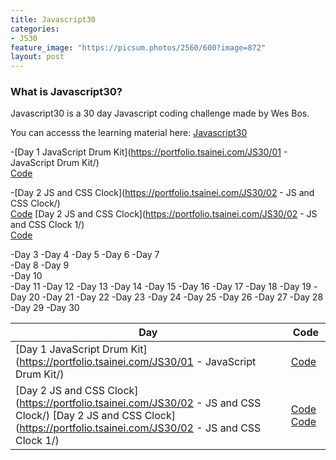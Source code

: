 ```yaml
---
title: Javascript30
categories:
- JS30
feature_image: "https://picsum.photos/2560/600?image=872"
layout: post
---
```


### What is Javascript30?

Javascript30 is a 30 day Javascript coding challenge made by Wes Bos.

You can accesss the learning material here: [Javascript30](https://javascript30.com/)

-[Day 1 JavaScript Drum Kit](https://portfolio.tsainei.com/JS30/01 - JavaScript Drum Kit/)  
[Code](https://github.com/tsainei/portfolio/tree/main/JS30/01%20-%20JavaScript%20Drum%20Kit)

-[Day 2 JS and CSS Clock](https://portfolio.tsainei.com/JS30/02 - JS and CSS Clock/)     
[Code](https://github.com/tsainei/portfolio/tree/main/JS30/02%20-%20JS%20and%20CSS%20Clock) 
[Day 2 JS and CSS Clock](https://portfolio.tsainei.com/JS30/02 - JS and CSS Clock 1/)  
[Code](https://github.com/tsainei/portfolio/tree/main/JS30/02%20-%20JS%20and%20CSS%20Clock%201)
 


-Day 3
-Day 4
-Day 5
-Day 6
-Day 7  
-Day 8
-Day 9  
-Day 10  
-Day 11
-Day 12
-Day 13
-Day 14
-Day 15
-Day 16
-Day 17
-Day 18
-Day 19
-Day 20
-Day 21
-Day 22
-Day 23
-Day 24
-Day 25
-Day 26
-Day 27
-Day 28
-Day 29
-Day 30


| **Day**                                                                                                                                                                       | **Code**                                                                                                                                                                                         |
|----------------------------------------------------------------------------------------------------------------------------------------------------------------------------|----------------------------------------------------------------------------------------------------------------------------------------------------------------------------------------------|
| [Day 1 JavaScript Drum Kit](https://portfolio.tsainei.com/JS30/01 - JavaScript Drum Kit/)                                                                                  | [Code](https://github.com/tsainei/portfolio/tree/main/JS30/01%20-%20JavaScript%20Drum%20Kit)                                                                                                 |
| [Day 2 JS and CSS Clock](https://portfolio.tsainei.com/JS30/02 - JS and CSS Clock/)  [Day 2 JS and CSS Clock](https://portfolio.tsainei.com/JS30/02 - JS and CSS Clock 1/) | [Code](https://github.com/tsainei/portfolio/tree/main/JS30/02%20-%20JS%20and%20CSS%20Clock)  [Code](https://github.com/tsainei/portfolio/tree/main/JS30/02%20-%20JS%20and%20CSS%20Clock%201) |



